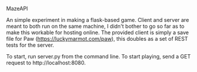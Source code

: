 MazeAPI

An simple experiment in making a flask-based game.  Client and server are meant to both run on the same machine, I didn't bother to go so far as to make this workable for hosting online.  The provided client is simply a save file for Paw (https://luckymarmot.com/paw), this doubles as a set of REST tests for the server. 

To start, run server.py from the command line.  To start playing, send a GET request to http://localhost:8080.
